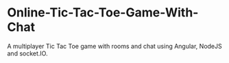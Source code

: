 # Online-Tic-Tac-Toe-Game-With-Chat
A multiplayer Tic Tac Toe game with rooms and chat using Angular, NodeJS and socket.IO.


